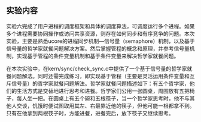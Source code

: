 ## 实验内容 

实验六完成了用户进程的调度框架和具体的调度算法，可调度运行多个进程。如果多个进程需要协同操作或访问共享资源，则存在如何同步和有序竞争的问题。本次实验，主要是熟悉ucore的进程同步机制—信号量（semaphore）机制，以及基于信号量的哲学家就餐问题解决方案。然后掌握管程的概念和原理，并参考信号量机制，实现基于管程的条件变量机制和基于条件变量来解决哲学家就餐问题。

在本次实验中，在kern/sync/check\_sync.c中提供了一个基于信号量的哲学家就餐问题解法。同时还需完成练习，即实现基于管程（主要是灵活运用条件变量和互斥信号量）的哲学家就餐问题解法。哲学家就餐问题描述如下：有五个哲学家，他们的生活方式是交替地进行思考和进餐。哲学家们公用一张圆桌，周围放有五把椅子，每人坐一把。在圆桌上有五个碗和五根筷子，当一个哲学家思考时，他不与其他人交谈，饥饿时便试图取用其左、右最靠近他的筷子，但他可能一根都拿不到。只有在他拿到两根筷子时，方能进餐，进餐完后，放下筷子又继续思考。
